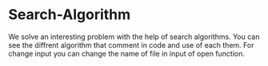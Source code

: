 # Search-Algorithm
We solve an interesting problem with the help of search algorithms.
You can see the diffrent algorithm that comment in code and use of each them.
For change input you can change the name of file in input of open function.